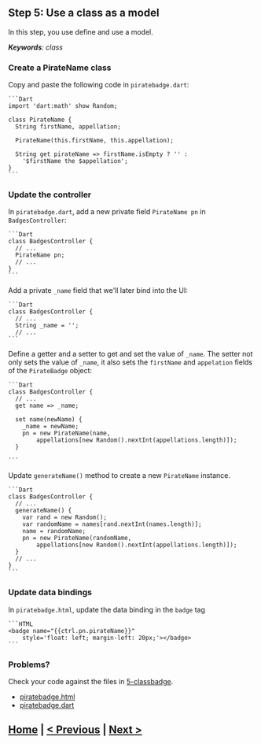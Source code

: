 ## Step 5: Use a class as a model


In this step, you use define and use a model.

_**Keywords**: class_

### Create a PirateName class

 Copy and paste the following code in `piratebadge.dart`:

    ```Dart
    import 'dart:math' show Random;

    class PirateName {
      String firstName, appellation;

      PirateName(this.firstName, this.appellation);

      String get pirateName => firstName.isEmpty ? '' :
        '$firstName the $appellation';
    }
    ```

### Update the controller

In `piratebadge.dart`, add a new private field `PirateName pn` in
`BadgesController`:

    ```Dart
    class BadgesController {
      // ...
      PirateName pn;
      // ...
    }
    ```

Add  a private `_name` field that we'll later bind into the UI:

    ```Dart
    class BadgesController {
      // ...
      String _name = '';
      // ...
    ```

Define a getter and a setter to get and set the value of `_name`. The
setter not only sets the value of `_name`, it also sets the `firstName` and
`appelation` fields of the `PirateBadge` object:

    ```Dart
    class BadgesController {
      // ...
      get name => _name;

      set name(newName) {
        _name = newName;
        pn = new PirateName(name,
            appellations[new Random().nextInt(appellations.length)]);
      }

    ```

Update `generateName()` method to create a new `PirateName` instance.

    ```Dart
    class BadgesController {
      // ...
      generateName() {
        var rand = new Random();
        var randomName = names[rand.nextInt(names.length)];
        name = randomName;
        pn = new PirateName(randomName,
            appellations[new Random().nextInt(appellations.length)]);
      }
      // ...
    }
    ```
### Update data bindings

In `piratebadge.html`, update the data binding in the `badge` tag

    ```HTML
    <badge name="{{ctrl.pn.pirateName}}"
        style='float: left; margin-left: 20px;'></badge>
    ```

### Problems?
Check your code against the files in [5-classbadge](../web/5-classbadge).
- [piratebadge.html](../web/5-classbadge/piratebadge.html)
- [piratebadge.dart](../web/5-classbadge/piratebadge.dart)

## [Home](../README.md) | [< Previous](step-4.md) | [Next >](step-6.md)

